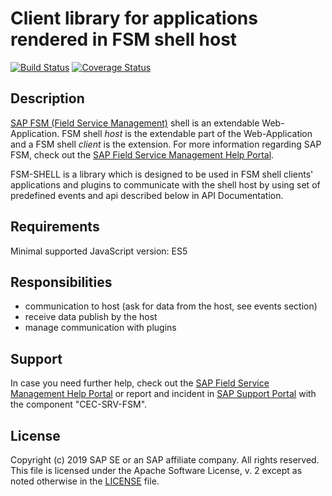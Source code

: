 # Client library for applications rendered in FSM shell host

[![Build Status](https://travis-ci.com/SAP/fsm-shell.svg?branch=master)](https://travis-ci.com/SAP/fsm-shell)
[![Coverage Status](https://coveralls.io/repos/github/SAP/fsm-shell/badge.svg?branch=master)](https://coveralls.io/github/SAP/fsm-shell?branch=master)

## Description

[SAP FSM (Field Service Management)](https://www.sap.com/products/field-service-management.html) shell is an extendable Web-Application. FSM shell _host_ is the extendable part of the Web-Application and a FSM shell _client_ is the extension. For more information regarding SAP FSM, check out the [SAP Field Service Management Help Portal](https://help.sap.com/viewer/product/SAP_FIELD_SERVICE_MANAGEMENT/Cloud/en-US).

FSM-SHELL is a library which is designed to be used in FSM shell clients' applications
and plugins to communicate with the shell host by using set of predefined events and api described
below in API Documentation.

## Requirements

Minimal supported JavaScript version: ES5

## Responsibilities

- communication to host (ask for data from the host, see events section)
- receive data publish by the host
- manage communication with plugins

## Support

In case you need further help, check out the [SAP Field Service Management Help Portal](https://help.sap.com/viewer/product/SAP_FIELD_SERVICE_MANAGEMENT/Cloud/en-US) or report and incident in [SAP Support Portal](https://support.sap.com) with the component "CEC-SRV-FSM".

## License

Copyright (c) 2019 SAP SE or an SAP affiliate company. All rights reserved.
This file is licensed under the Apache Software License, v. 2 except as noted otherwise in the [LICENSE](./LICENSE) file.
